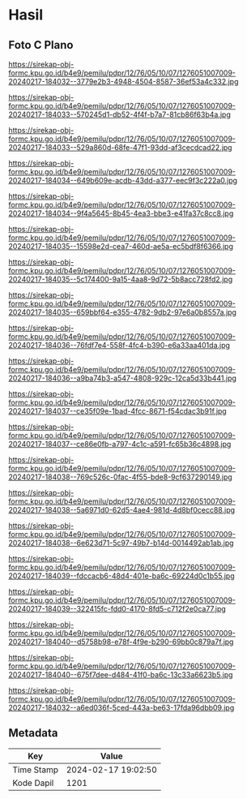 # Hasil

## Foto C Plano

https://sirekap-obj-formc.kpu.go.id/b4e9/pemilu/pdpr/12/76/05/10/07/1276051007009-20240217-184032--3779e2b3-4948-4504-8587-36ef53a4c332.jpg

https://sirekap-obj-formc.kpu.go.id/b4e9/pemilu/pdpr/12/76/05/10/07/1276051007009-20240217-184033--570245d1-db52-4f4f-b7a7-81cb86f63b4a.jpg

https://sirekap-obj-formc.kpu.go.id/b4e9/pemilu/pdpr/12/76/05/10/07/1276051007009-20240217-184033--529a860d-68fe-47f1-93dd-af3cecdcad22.jpg

https://sirekap-obj-formc.kpu.go.id/b4e9/pemilu/pdpr/12/76/05/10/07/1276051007009-20240217-184034--649b609e-acdb-43dd-a377-eec9f3c222a0.jpg

https://sirekap-obj-formc.kpu.go.id/b4e9/pemilu/pdpr/12/76/05/10/07/1276051007009-20240217-184034--9f4a5645-8b45-4ea3-bbe3-e41fa37c8cc8.jpg

https://sirekap-obj-formc.kpu.go.id/b4e9/pemilu/pdpr/12/76/05/10/07/1276051007009-20240217-184035--15598e2d-cea7-460d-ae5a-ec5bdf8f6366.jpg

https://sirekap-obj-formc.kpu.go.id/b4e9/pemilu/pdpr/12/76/05/10/07/1276051007009-20240217-184035--5c174400-9a15-4aa8-9d72-5b8acc728fd2.jpg

https://sirekap-obj-formc.kpu.go.id/b4e9/pemilu/pdpr/12/76/05/10/07/1276051007009-20240217-184035--659bbf64-e355-4782-9db2-97e6a0b8557a.jpg

https://sirekap-obj-formc.kpu.go.id/b4e9/pemilu/pdpr/12/76/05/10/07/1276051007009-20240217-184036--76fdf7e4-558f-4fc4-b390-e6a33aa401da.jpg

https://sirekap-obj-formc.kpu.go.id/b4e9/pemilu/pdpr/12/76/05/10/07/1276051007009-20240217-184036--a9ba74b3-a547-4808-929c-12ca5d33b441.jpg

https://sirekap-obj-formc.kpu.go.id/b4e9/pemilu/pdpr/12/76/05/10/07/1276051007009-20240217-184037--ce35f09e-1bad-4fcc-8671-f54cdac3b91f.jpg

https://sirekap-obj-formc.kpu.go.id/b4e9/pemilu/pdpr/12/76/05/10/07/1276051007009-20240217-184037--ce86e0fb-a797-4c1c-a591-fc65b36c4898.jpg

https://sirekap-obj-formc.kpu.go.id/b4e9/pemilu/pdpr/12/76/05/10/07/1276051007009-20240217-184038--769c526c-0fac-4f55-bde8-9cf637290149.jpg

https://sirekap-obj-formc.kpu.go.id/b4e9/pemilu/pdpr/12/76/05/10/07/1276051007009-20240217-184038--5a6971d0-62d5-4ae4-981d-4d8bf0cecc88.jpg

https://sirekap-obj-formc.kpu.go.id/b4e9/pemilu/pdpr/12/76/05/10/07/1276051007009-20240217-184038--6e623d71-5c97-49b7-b14d-0014492ab1ab.jpg

https://sirekap-obj-formc.kpu.go.id/b4e9/pemilu/pdpr/12/76/05/10/07/1276051007009-20240217-184039--fdccacb6-48d4-401e-ba6c-69224d0c1b55.jpg

https://sirekap-obj-formc.kpu.go.id/b4e9/pemilu/pdpr/12/76/05/10/07/1276051007009-20240217-184039--322415fc-fdd0-4170-8fd5-c712f2e0ca77.jpg

https://sirekap-obj-formc.kpu.go.id/b4e9/pemilu/pdpr/12/76/05/10/07/1276051007009-20240217-184040--d5758b98-e78f-4f9e-b290-69bb0c879a7f.jpg

https://sirekap-obj-formc.kpu.go.id/b4e9/pemilu/pdpr/12/76/05/10/07/1276051007009-20240217-184040--675f7dee-d484-41f0-ba6c-13c33a6623b5.jpg

https://sirekap-obj-formc.kpu.go.id/b4e9/pemilu/pdpr/12/76/05/10/07/1276051007009-20240217-184032--a6ed036f-5ced-443a-be63-17fda96dbb09.jpg


## Metadata

| Key        | Value               |
| ---------- | ------------------- |
| Time Stamp | 2024-02-17 19:02:50 |
| Kode Dapil | 1201                |



